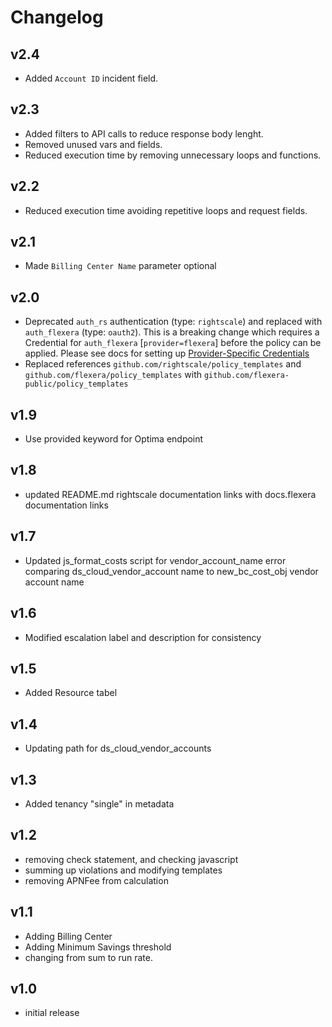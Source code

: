 # Changelog

## v2.4

- Added `Account ID` incident field.

## v2.3

- Added filters to API calls to reduce response body lenght.
- Removed unused vars and fields.
- Reduced execution time by removing unnecessary loops and functions.

## v2.2

- Reduced execution time avoiding repetitive loops and request fields.

## v2.1

- Made `Billing Center Name` parameter optional

## v2.0

- Deprecated `auth_rs` authentication (type: `rightscale`) and replaced with `auth_flexera` (type: `oauth2`).  This is a breaking change which requires a Credential for `auth_flexera` [`provider=flexera`] before the policy can be applied.  Please see docs for setting up [Provider-Specific Credentials](https://docs.flexera.com/flexera/EN/Automation/ProviderCredentials.htm)
- Replaced references `github.com/rightscale/policy_templates` and `github.com/flexera/policy_templates` with `github.com/flexera-public/policy_templates`

## v1.9

- Use provided keyword for Optima endpoint

## v1.8

- updated README.md rightscale documentation links with docs.flexera documentation links

## v1.7

- Updated js_format_costs script for vendor_account_name error comparing ds_cloud_vendor_account name to new_bc_cost_obj vendor account name

## v1.6

- Modified escalation label and description for consistency

## v1.5

- Added Resource tabel

## v1.4

- Updating path for ds_cloud_vendor_accounts

## v1.3

- Added tenancy "single" in metadata

## v1.2

- removing check statement, and checking javascript
- summing up violations and modifying templates
- removing APNFee from calculation

## v1.1

- Adding Billing Center
- Adding Minimum Savings threshold
- changing from sum to run rate.

## v1.0

- initial release
